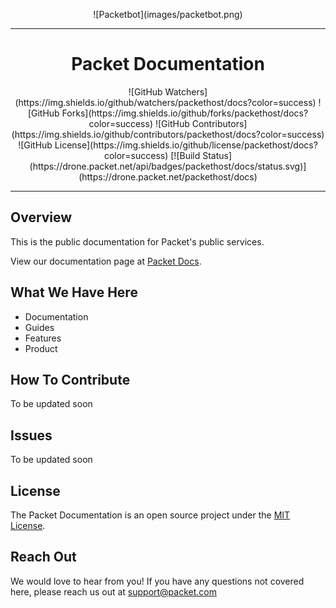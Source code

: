 <p align="center">
  ![Packetbot](images/packetbot.png)
</p>

---

<h1 align="center">
	Packet Documentation
</h1>
<p align="center">
![GitHub Watchers](https://img.shields.io/github/watchers/packethost/docs?color=success)
![GitHub Forks](https://img.shields.io/github/forks/packethost/docs?color=success)
![GitHub Contributors](https://img.shields.io/github/contributors/packethost/docs?color=success)
![GitHub License](https://img.shields.io/github/license/packethost/docs?color=success)
[![Build Status](https://drone.packet.net/api/badges/packethost/docs/status.svg)](https://drone.packet.net/packethost/docs)
</p>

---

## Overview

This is the public documentation for Packet's public services.

View our documentation page at [Packet Docs](https//www.packet.com/developers/).

## What We Have Here

- Documentation
- Guides
- Features
- Product

## How To Contribute

To be updated soon

## Issues

To be updated soon

## License

The Packet Documentation is an open source project under the [MIT License](LICENSE.md).

## Reach Out

We would love to hear from you! If you have any questions not covered here,
please reach us out at support@packet.com
